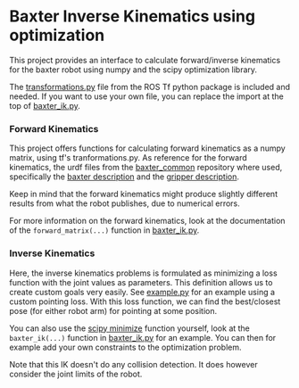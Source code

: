 # Baxter Inverse Kinematics using optimization
This project provides an interface to calculate forward/inverse kinematics for the baxter robot using numpy and the scipy optimization library.

The [transformations.py](transformations.py) file from the ROS Tf python package is included and needed. If you want to use your own file, you can replace the import at the top of [baxter_ik.py](baxter_ik.py).

### Forward Kinematics
This project offers functions for calculating forward kinematics as a numpy matrix, using tf's tranformations.py. 
As reference for the forward kinematics, the urdf files from the [baxter_common](https://github.com/RethinkRobotics/baxter_common) repository where used, specifically the [baxter description](https://github.com/RethinkRobotics/baxter_common/blob/master/baxter_description/urdf/baxter.urdf) and the [gripper description](https://github.com/RethinkRobotics/baxter_common/blob/master/rethink_ee_description/urdf/electric_gripper/rethink_electric_gripper.xacro).

Keep in mind that the forward kinematics might produce slightly different results from what the robot publishes, due to numerical errors.

For more information on the forward kinematics, look at the documentation of the `forward_matrix(...)` function in [baxter_ik.py](baxter_ik.py).

### Inverse Kinematics
Here, the inverse kinematics problems is formulated as minimizing a loss function with the joint values as parameters. This definition allows us to create custom goals very easily. 
See [example.py](example.py) for an example using a custom pointing loss. With this loss function, we can find the best/closest pose (for either robot arm) for pointing at some position.

You can also use the [scipy minimize](https://docs.scipy.org/doc/scipy/reference/generated/scipy.optimize.minimize.html) function yourself, look at the `baxter_ik(...)` function in [baxter_ik.py](baxter_ik.py) for an example.
You can then for example add your own constraints to the optimization problem.

Note that this IK doesn't do any collision detection. It does however consider the joint limits of the robot.

